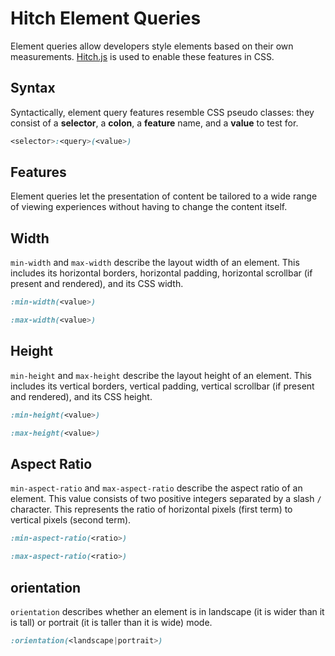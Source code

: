 # Hitch Element Queries

Element queries allow developers style elements based on their own measurements. [Hitch.js](https://github.com/jonathantneal/Hitch) is used to enable these features in CSS.

## Syntax

Syntactically, element query features resemble CSS pseudo classes: they consist of a **selector**, a **colon**, a **feature** name, and a **value** to test for.

```css
<selector>:<query>(<value>)
```

## Features

Element queries let the presentation of content be tailored to a wide range of viewing experiences without having to change the content itself.

## Width

`min-width` and `max-width` describe the layout width of an element. This includes its horizontal borders, horizontal padding, horizontal scrollbar (if present and rendered), and its CSS width.

```css
:min-width(<value>)
```

```css
:max-width(<value>)
```

## Height

`min-height` and `max-height` describe the layout height of an element. This includes its vertical borders, vertical padding, vertical scrollbar (if present and rendered), and its CSS height.

```css
:min-height(<value>)
```

```css
:max-height(<value>)
```

## Aspect Ratio

`min-aspect-ratio` and `max-aspect-ratio` describe the aspect ratio of an element. This value consists of two positive integers separated by a slash `/` character. This represents the ratio of horizontal pixels (first term) to vertical pixels (second term).

```css
:min-aspect-ratio(<ratio>)
```

```css
:max-aspect-ratio(<ratio>)
```

## orientation

`orientation` describes whether an element is in landscape (it is wider than it is tall) or portrait (it is taller than it is wide) mode.

```css
:orientation(<landscape|portrait>)
```
